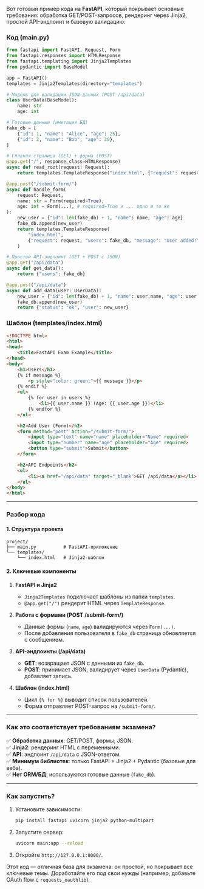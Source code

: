 Вот готовый пример кода на **FastAPI**, который покрывает основные требования: обработка GET/POST-запросов, рендеринг через Jinja2, простой API-эндпоинт и базовую валидацию.  

### **Код (main.py)**  
```python
from fastapi import FastAPI, Request, Form
from fastapi.responses import HTMLResponse
from fastapi.templating import Jinja2Templates
from pydantic import BaseModel

app = FastAPI()
templates = Jinja2Templates(directory="templates")

# Модель для валидации JSON-данных (POST /api/data)
class UserData(BaseModel):
    name: str
    age: int

# Готовые данные (имитация БД)
fake_db = [
    {"id": 1, "name": "Alice", "age": 25},
    {"id": 2, "name": "Bob", "age": 30},
]

# Главная страница (GET) + форма (POST)
@app.get("/", response_class=HTMLResponse)
async def read_root(request: Request):
    return templates.TemplateResponse("index.html", {"request": request, "users": fake_db})

@app.post("/submit-form/")
async def handle_form(
    request: Request,
    name: str = Form(required=True),
    age: int = Form(...), # required=True и ... одно и то же
):
    new_user = {"id": len(fake_db) + 1, "name": name, "age": age}
    fake_db.append(new_user)
    return templates.TemplateResponse(
        "index.html", 
        {"request": request, "users": fake_db, "message": "User added!"}
    )

# Простой API-эндпоинт (GET + POST с JSON)
@app.get("/api/data")
async def get_data():
    return {"users": fake_db}

@app.post("/api/data")
async def add_data(user: UserData):
    new_user = {"id": len(fake_db) + 1, "name": user.name, "age": user.age}
    fake_db.append(new_user)
    return {"status": "ok", "user": new_user}
```

### **Шаблон (templates/index.html)**  
```html
<!DOCTYPE html>
<html>
<head>
    <title>FastAPI Exam Example</title>
</head>
<body>
    <h1>Users</h1>
    {% if message %}
        <p style="color: green;">{{ message }}</p>
    {% endif %}
    <ul>
        {% for user in users %}
            <li>{{ user.name }} (Age: {{ user.age }})</li>
        {% endfor %}
    </ul>

    <h2>Add User (Form)</h2>
    <form method="post" action="/submit-form/">
        <input type="text" name="name" placeholder="Name" required>
        <input type="number" name="age" placeholder="Age" required>
        <button type="submit">Submit</button>
    </form>

    <h2>API Endpoints</h2>
    <ul>
        <li><a href="/api/data" target="_blank">GET /api/data</a></li>
    </ul>
</body>
</html>
```

---

### **Разбор кода**  

#### **1. Структура проекта**  
```
project/
├── main.py          # FastAPI-приложение
└── templates/
    └── index.html   # Jinja2-шаблон
```

#### **2. Ключевые компоненты**  

1. **FastAPI и Jinja2**  
   - `Jinja2Templates` подключает шаблоны из папки `templates`.  
   - `@app.get("/")` рендерит HTML через `TemplateResponse`.  

2. **Работа с формами (POST /submit-form/)**  
   - Данные формы (`name`, `age`) валидируются через `Form(...)`.  
   - После добавления пользователя в `fake_db` страница обновляется с сообщением.  

3. **API-эндпоинты (/api/data)**  
   - **GET**: возвращает JSON с данными из `fake_db`.  
   - **POST**: принимает JSON, валидирует через `UserData` (Pydantic), добавляет запись.  

4. **Шаблон (index.html)**  
   - Цикл `{% for %}` выводит список пользователей.  
   - Форма отправляет POST-запрос на `/submit-form/`.  

---

### **Как это соответствует требованиям экзамена?**  
✅ **Обработка данных**: GET/POST, формы, JSON.  
✅ **Jinja2**: рендеринг HTML с переменными.  
✅ **API**: эндпоинт `/api/data` с JSON-ответом.  
✅ **Минимум библиотек**: только FastAPI + Jinja2 + Pydantic (базовые для веба).  
✅ **Нет ORM/БД**: используются готовые данные (`fake_db`).  

---

### **Как запустить?**  
1. Установите зависимости:  
   ```bash
   pip install fastapi uvicorn jinja2 python-multipart
   ```  
2. Запустите сервер:  
   ```bash
   uvicorn main:app --reload
   ```  
3. Откройте `http://127.0.0.1:8000/`.  

Этот код — отличная база для экзамена: он простой, но покрывает все ключевые темы. Доработайте его под свои нужды (например, добавьте OAuth flow с `requests_oauthlib`).